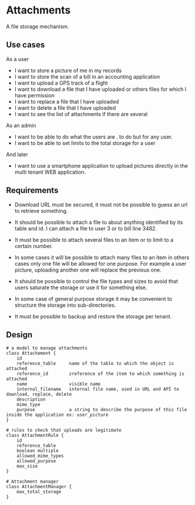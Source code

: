 # Attachments

A file storage mechanism.

## Use cases

As a user
* I want to store a picture of me in my records
* I want to store the scan of a bill in an accounting application
* I want to upload a GPS track of a flight
* I want to download a file that I have uploaded or others files for which I have permission
* I want to replace a file that I have uploaded
* I want to delete a file that I have uploaded
* I want to see the list of attachments if there are several

As an admin
* I want to be able to do what the users are . to do but for any user.
* I want to be able to set limits to the total storage for a user

And later

* I want to use a smartphone application to upload pictures directly in the multi tenant WEB application.

## Requirements

* Download URL must be secured, it must not be possible to guess an url to retrieve something.

* It should be possible to attach a file to about anything identified by its table and id. I can attach a file to user 3 or to bill line 3482.

* It must be possible to attach several files to an item or to limit to a certain number.

* In some cases it will be possible to attach many files to an item in others cases only one file will be allowed for one purpose. For example a user picture, uploading another one will replace the previous one.

* It should be possible to control the file types and sizes to avoid that users saturate the storage or use it for something else.

* In some case of general purpose storage it may be convenient to structure the storage into sub-directories.

* It must be possible to backup and restore the storage per tenant.


## Design

    # a model to manage attachments 
    class Attachement {
        id
        reference_table     name of the table to which the object is attached
        reference_id        zreference of the item to which something is attached
        name                visible name
        internal_filename   internal file name, used in URL and API to download, replace, delete
        description
        mime_type
        purpose             a string to describe the purpose of this file inside the application ex: user_picture 
    }
    
    # rules to check that uploads are legitimate
    class AttachmentRule {
        id
        reference_table
        boolean multiple
        allowed_mime_types
        allowed_purpose
        max_size
    }
    
    # Attachment manager
    class AttachmentManager {
        max_total_storage
    }